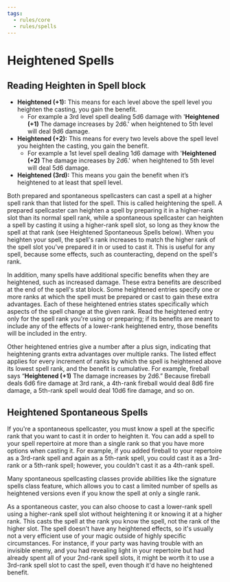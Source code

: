 ```yaml
---
tags:
  - rules/core
  - rules/spells
---
```

# Heightened Spells

## Reading Heighten in Spell block

- **Heightened (+1):** This means for each level above the spell level you heighten the casting, you gain the benefit. 
	- For example a 3rd level spell dealing 5d6 damage with '**Heightened (+1)** The damage increases by 2d6.' when heightened to 5th level will deal 9d6 damage.
- **Heightened (+2):** This means for every two levels above the spell level you heighten the casting, you gain the benefit. 
	- For example a 1st level spell dealing 1d6 damage with '**Heightened (+2)** The damage increases by 2d6.' when heightened to 5th level will deal 5d6 damage.
- **Heightened (3rd):** This means you gain the benefit when it’s heightened to at least that spell level.

Both prepared and spontaneous spellcasters can cast a spell at a higher spell rank than that listed for the spell. This is called heightening the spell. A prepared spellcaster can heighten a spell by preparing it in a higher-rank slot than its normal spell rank, while a spontaneous spellcaster can heighten a spell by casting it using a higher-rank spell slot, so long as they know the spell at that rank (see Heightened Spontaneous Spells below). When you heighten your spell, the spell's rank increases to match the higher rank of the spell slot you've prepared it in or used to cast it. This is useful for any spell, because some effects, such as counteracting, depend on the spell's rank.  
  
In addition, many spells have additional specific benefits when they are heightened, such as increased damage. These extra benefits are described at the end of the spell's stat block. Some heightened entries specify one or more ranks at which the spell must be prepared or cast to gain these extra advantages. Each of these heightened entries states specifically which aspects of the spell change at the given rank. Read the heightened entry only for the spell rank you're using or preparing; if its benefits are meant to include any of the effects of a lower-rank heightened entry, those benefits will be included in the entry.  
  
Other heightened entries give a number after a plus sign, indicating that heightening grants extra advantages over multiple ranks. The listed effect applies for every increment of ranks by which the spell is heightened above its lowest spell rank, and the benefit is cumulative. For example, fireball says “**Heightened (+1)** The damage increases by 2d6.” Because fireball deals 6d6 fire damage at 3rd rank, a 4th-rank fireball would deal 8d6 fire damage, a 5th-rank spell would deal 10d6 fire damage, and so on.  

## Heightened Spontaneous Spells

If you're a spontaneous spellcaster, you must know a spell at the specific rank that you want to cast it in order to heighten it. You can add a spell to your spell repertoire at more than a single rank so that you have more options when casting it. For example, if you added fireball to your repertoire as a 3rd-rank spell and again as a 5th-rank spell, you could cast it as a 3rd-rank or a 5th-rank spell; however, you couldn't cast it as a 4th-rank spell.  
  
Many spontaneous spellcasting classes provide abilities like the signature spells class feature, which allows you to cast a limited number of spells as heightened versions even if you know the spell at only a single rank.  
  
As a spontaneous caster, you can also choose to cast a lower-rank spell using a higher-rank spell slot without heightening it or knowing it at a higher rank. This casts the spell at the rank you know the spell, not the rank of the higher slot. The spell doesn't have any heightened effects, so it's usually not a very efficient use of your magic outside of highly specific circumstances. For instance, if your party was having trouble with an invisible enemy, and you had revealing light in your repertoire but had already spent all of your 2nd-rank spell slots, it might be worth it to use a 3rd-rank spell slot to cast the spell, even though it'd have no heightened benefit.